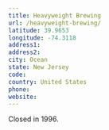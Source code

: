 ```yaml
---
title: Heavyweight Brewing
url: /heavyweight-brewing/
latitude: 39.9653
longitude: -74.3118
address1: 
address2: 
city: Ocean
state: New Jersey
code: 
country: United States
phone: 
website: 
---
```

Closed in 1996.
